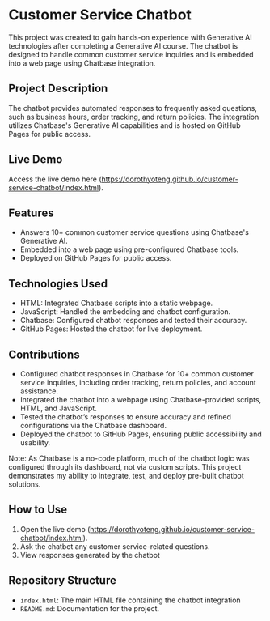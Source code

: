 
# Customer Service Chatbot

This project was created to gain hands-on experience with Generative AI technologies after completing a Generative AI course. The chatbot is designed to handle common customer service inquiries and is embedded into a web page using Chatbase integration.

## Project Description
The chatbot provides automated responses to frequently asked questions, such as business hours, order tracking, and return policies. The integration utilizes Chatbase's Generative AI capabilities and is hosted on GitHub Pages for public access.

## Live Demo
Access the live demo here (https://dorothyoteng.github.io/customer-service-chatbot/index.html).

## Features
- Answers 10+ common customer service questions using Chatbase's Generative AI.
- Embedded into a web page using pre-configured Chatbase tools.
- Deployed on GitHub Pages for public access.

## Technologies Used
- HTML: Integrated Chatbase scripts into a static webpage.
- JavaScript: Handled the embedding and chatbot configuration.
- Chatbase: Configured chatbot responses and tested their accuracy.
- GitHub Pages: Hosted the chatbot for live deployment.

## Contributions
- Configured chatbot responses in Chatbase for 10+ common customer service inquiries, including order tracking, return policies, and account assistance.
- Integrated the chatbot into a webpage using Chatbase-provided scripts, HTML, and JavaScript.
- Tested the chatbot’s responses to ensure accuracy and refined configurations via the Chatbase dashboard.
- Deployed the chatbot to GitHub Pages, ensuring public accessibility and usability.

Note: As Chatbase is a no-code platform, much of the chatbot logic was configured through its dashboard, not via custom scripts. This project demonstrates my ability to integrate, test, and deploy pre-built chatbot solutions.

## How to Use
1. Open the live demo (https://dorothyoteng.github.io/customer-service-chatbot/index.html).
2. Ask the chatbot any customer service-related questions.
3. View responses generated by the chatbot

## Repository Structure
- `index.html`: The main HTML file containing the chatbot integration
- `README.md`: Documentation for the project.
